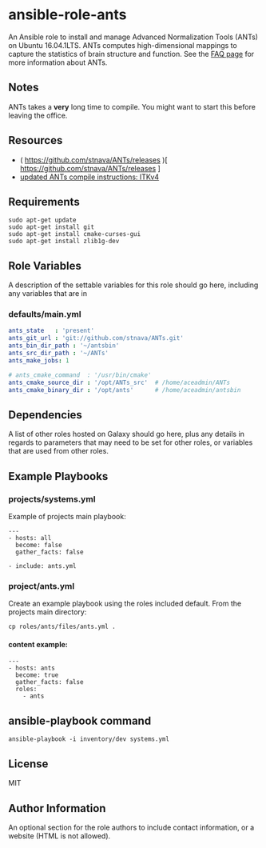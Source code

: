 
# ansible-role-ants

An Ansible role to install and manage Advanced Normalization Tools (ANTs) on Ubuntu 16.04.1LTS. ANTs computes high-dimensional mappings to capture the statistics of brain structure and function.  See the [FAQ page](https://github.com/stnava/ANTsTutorial/blob/master/handout/antsGithubExamples.Rmd) for more information about ANTs.

## Notes

ANTs takes a **very** long time to compile. You might want to start this before leaving the office.

## Resources

* ( https://github.com/stnava/ANTs/releases )[ https://github.com/stnava/ANTs/releases ]
* [ updated ANTs compile instructions: ITKv4]( https://brianavants.wordpress.com/2012/04/13/updated-ants-compile-instructions-april-12-2012/ ) 


Requirements
------------

```shell
sudo apt-get update
sudo apt-get install git
sudo apt-get install cmake-curses-gui
sudo apt-get install zlib1g-dev
```

Role Variables
--------------

A description of the settable variables for this role should go here, including any variables that are in

 ### defaults/main.yml

```yaml
ants_state   : 'present'
ants_git_url : 'git://github.com/stnava/ANTs.git'
ants_bin_dir_path : '~/antsbin'
ants_src_dir_path : '~/ANTs'
ants_make_jobs: 1

# ants_cmake_command  : '/usr/bin/cmake' 
ants_cmake_source_dir : '/opt/ANTs_src'  # /home/aceadmin/ANTs
ants_cmake_binary_dir : '/opt/ants'      # /home/aceadmin/antsbin
```


Dependencies
------------

A list of other roles hosted on Galaxy should go here, plus any details in regards to parameters that may need to be set for other roles, or variables that are used from other roles.

Example Playbooks
----------------

### projects/systems.yml

Example of projects main playbook:

```shell
---
- hosts: all
  become: false
  gather_facts: false

- include: ants.yml
```

### project/ants.yml

Create an example playbook using the roles included default. From the projects main directory:

```shell
cp roles/ants/files/ants.yml .
```

#### content example:

    ---
    - hosts: ants
      become: true
      gather_facts: false
      roles:
        - ants

## ansible-playbook command

```shell
ansible-playbook -i inventory/dev systems.yml
```


License
-------

MIT


Author Information
------------------

An optional section for the role authors to include contact information, or a website (HTML is not allowed).
